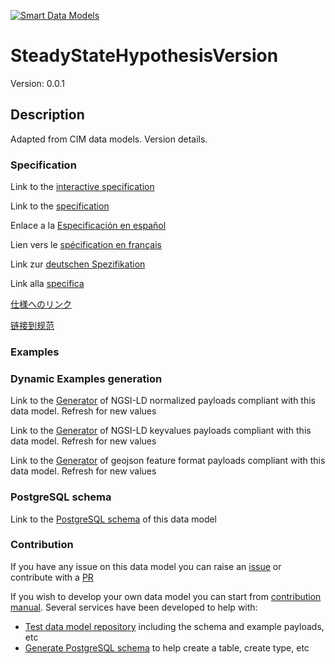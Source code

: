 [![Smart Data Models](https://smartdatamodels.org/wp-content/uploads/2022/01/SmartDataModels_logo.png "Logo")](https://smartdatamodels.org)
# SteadyStateHypothesisVersion
Version: 0.0.1

## Description 

Adapted from CIM data models. Version details.
### Specification

Link to the [interactive specification](https://swagger.lab.fiware.org/?url=https://smart-data-models.github.io/dataModel.EnergyCIM/SteadyStateHypothesisVersion/swagger.yaml)

Link to the [specification](https://github.com/smart-data-models/dataModel.EnergyCIM/blob/master/SteadyStateHypothesisVersion/doc/spec.md)

Enlace a la [Especificación en español](https://github.com/smart-data-models/dataModel.EnergyCIM/blob/master/SteadyStateHypothesisVersion/doc/spec_ES.md)

Lien vers le [spécification en français](https://github.com/smart-data-models/dataModel.EnergyCIM/blob/master/SteadyStateHypothesisVersion/doc/spec_FR.md)

Link zur [deutschen Spezifikation](https://github.com/smart-data-models/dataModel.EnergyCIM/blob/master/SteadyStateHypothesisVersion/doc/spec_DE.md)

Link alla [specifica](https://github.com/smart-data-models/dataModel.EnergyCIM/blob/master/SteadyStateHypothesisVersion/doc/spec_IT.md)

[仕様へのリンク](https://github.com/smart-data-models/dataModel.EnergyCIM/blob/master/SteadyStateHypothesisVersion/doc/spec_JA.md)

[链接到规范](https://github.com/smart-data-models/dataModel.EnergyCIM/blob/master/SteadyStateHypothesisVersion/doc/spec_ZH.md)
### Examples
### Dynamic Examples generation

Link to the [Generator](https://smartdatamodels.org/extra/ngsi-ld_generator.php?schemaUrl=https://raw.githubusercontent.com/smart-data-models/dataModel.EnergyCIM/master/SteadyStateHypothesisVersion/schema.json&email=info@smartdatamodels.org) of NGSI-LD normalized payloads compliant with this data model. Refresh for new values

Link to the [Generator](https://smartdatamodels.org/extra/ngsi-ld_generator_keyvalues.php?schemaUrl=https://raw.githubusercontent.com/smart-data-models/dataModel.EnergyCIM/master/SteadyStateHypothesisVersion/schema.json&email=info@smartdatamodels.org) of NGSI-LD keyvalues payloads compliant with this data model. Refresh for new values

Link to the [Generator](https://smartdatamodels.org/extra/geojson_features_generator.php?schemaUrl=https://raw.githubusercontent.com/smart-data-models/dataModel.EnergyCIM/master/SteadyStateHypothesisVersion/schema.json&email=info@smartdatamodels.org) of geojson feature format payloads compliant with this data model. Refresh for new values
### PostgreSQL schema

Link to the [PostgreSQL schema](https://smart-data-models.github.io/dataModel.EnergyCIM/SteadyStateHypothesisVersion/schema.sql) of this data model
### Contribution

 If you have any issue on this data model you can raise an [issue](https://github.com/smart-data-models/dataModel.EnergyCIM/issues)  or contribute with a [PR](https://github.com/smart-data-models/dataModel.EnergyCIM/pulls)

 If you wish to develop your own data model you can start from [contribution manual](https://bit.ly/contribution_manual). Several services have been developed to help with: 
 - [Test data model repository](https://smartdatamodels.org/index.php/data-models-contribution-api/) including the schema and example payloads, etc
 - [Generate PostgreSQL schema](https://smartdatamodels.org/index.php/sql-service/) to help create a table, create type, etc